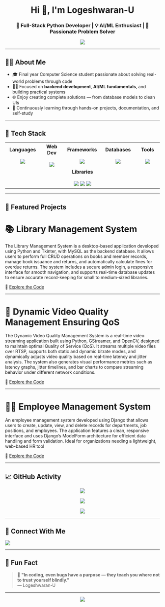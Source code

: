 <!-- Profile Header -->
<h1 align="center">Hi 👋, I'm Logeshwaran-U</h1>
<h3 align="center">🚀 Full-Stack Python Developer | 💡 AI/ML Enthusiast | 🧠 Passionate Problem Solver</h3>

<p align="center">
  <img src="https://readme-typing-svg.herokuapp.com?font=Fira+Code&size=22&pause=1000&color=00C2FF&center=true&vCenter=true&width=500&lines=Code.+Build.+Repeat.;Lover+of+logic+%26+clean+designs.;Always+learning+something+new."/>
</p>

---
## 🧑‍💻 About Me

- 🎓 Final year Computer Science student passionate about solving real-world problems through code  
- 👨‍💻 Focused on **backend development**, **AI/ML fundamentals**, and building practical systems  
- 🌐 Enjoy creating complete solutions — from database models to clean UIs  
- 🔎 Continuously learning through hands-on projects, documentation, and self-study

---

## 🔧 Tech Stack
<div align="center">

<table>
<tr>
<td align="center" width="140">
  <b>Languages</b><br><br>
  <img src="https://skillicons.dev/icons?i=python,java,cpp,c" /><br>
</td>
<td align="center" width="140">
  <b>Web Dev</b><br><br>
  <img src="https://skillicons.dev/icons?i=html,css,js,react,bootstrap" /><br>
</td>
<td align="center" width="140">
  <b>Frameworks</b><br><br>
  <img src="https://skillicons.dev/icons?i=django" /><br>
</td>
<td align="center" width="140">
  <b>Databases</b><br><br>
  <img src="https://skillicons.dev/icons?i=mysql,mongodb" /><br>
</td>
<td align="center" width="140">
  <b>Tools</b><br><br>
  <img src="https://skillicons.dev/icons?i=git,github,vscode" /><br>
</td>
</tr>

<tr>
<td align="center" colspan="5">
  <b>Libraries</b><br><br>
  <img src="https://img.shields.io/badge/Numpy-013243?style=for-the-badge&logo=numpy&logoColor=white" />
  <img src="https://img.shields.io/badge/Pandas-150458?style=for-the-badge&logo=pandas&logoColor=white" />
  <img src="https://img.shields.io/badge/Matplotlib-11557c?style=for-the-badge&logo=matplotlib&logoColor=white" />
</td>
</tr>

</table>

</div>

---

## 🌟 Featured Projects

# 📚 Library Management System

The Library Management System is a desktop-based application developed using Python and Tkinter, with MySQL as the backend database. It allows users to perform full CRUD operations on books and member records, manage book issuance and returns, and automatically calculate fines for overdue returns. The system includes a secure admin login, a responsive interface for smooth navigation, and supports real-time database updates to ensure accurate record-keeping for small to medium-sized libraries.

🔗 [Explore the Code](https://github.com/Logeshwaran-U/tkinter_library)

---

# 🎥 Dynamic Video Quality Management Ensuring QoS

The Dynamic Video Quality Management System is a real-time video streaming application built using Python, GStreamer, and OpenCV, designed to maintain optimal Quality of Service (QoS). It streams multiple video files over RTSP, supports both static and dynamic bitrate modes, and dynamically adjusts video quality based on real-time latency and jitter analysis. The system also generates visual performance metrics such as latency graphs, jitter timelines, and bar charts to compare streaming behavior under different network conditions. 

🔗 [Explore the Code](https://github.com/Logeshwaran-U/adaptive-rtsp-streaming-qos)

---

# 🧑‍💼 Employee Management System 

An employee management system developed using Django that allows users to create, update, view, and delete records for departments, job positions, and employees. The application features a clean, responsive interface and uses Django’s ModelForm architecture for efficient data handling and form validation. Ideal for organizations needing a lightweight, web-based HR tool

🔗 [Explore the Code ](https://github.com/Logeshwaran-U/Employee_management_system)

---


## 📈 GitHub Activity

<p align="center">
  <img src="https://github-readme-streak-stats.herokuapp.com?user=logeshwaran-u&theme=dark&hide_border=true" />
  <br><br>
  <img src="https://github-readme-stats.vercel.app/api?username=logeshwaran-u&show_icons=true&theme=dark&hide_border=true" />
  <br><br>
  <img src="https://github-readme-stats.vercel.app/api/top-langs/?username=logeshwaran-u&layout=compact&theme=dark&hide_border=true" />
</p>

---

## 🔗 Connect With Me

<p align="left">
  <a href="https://www.linkedin.com/in/logeshwaran-u/" target="_blank">
    <img src="https://img.shields.io/badge/LinkedIn-0077B5?style=for-the-badge&logo=linkedin&logoColor=white"/>
  </a>
</p>

---

## 💬 Fun Fact

> 🧠 **"In coding, even bugs have a purpose — they teach you where not to trust yourself blindly."**  
> — Logeshwaran-U

---

<p align="center">
  <img src="https://quotes-github-readme.vercel.app/api?type=horizontal&theme=dark" />
</p>
